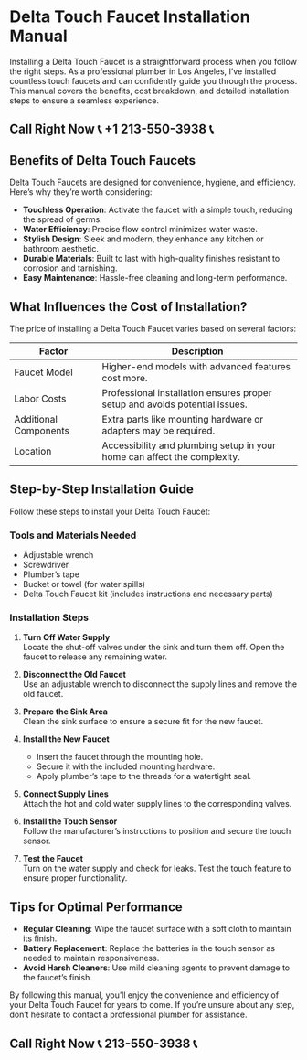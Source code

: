 # Delta Touch Faucet Installation Manual  

Installing a Delta Touch Faucet is a straightforward process when you follow the right steps. As a professional plumber in Los Angeles, I’ve installed countless touch faucets and can confidently guide you through the process. This manual covers the benefits, cost breakdown, and detailed installation steps to ensure a seamless experience.  

## Call Right Now 📞 +1 213-550-3938 📞

## Benefits of Delta Touch Faucets  

Delta Touch Faucets are designed for convenience, hygiene, and efficiency. Here’s why they’re worth considering:  

- **Touchless Operation**: Activate the faucet with a simple touch, reducing the spread of germs.  
- **Water Efficiency**: Precise flow control minimizes water waste.  
- **Stylish Design**: Sleek and modern, they enhance any kitchen or bathroom aesthetic.  
- **Durable Materials**: Built to last with high-quality finishes resistant to corrosion and tarnishing.  
- **Easy Maintenance**: Hassle-free cleaning and long-term performance.  

## What Influences the Cost of Installation?  

The price of installing a Delta Touch Faucet varies based on several factors:  

| **Factor**               | **Description**                                                                 |  
|---------------------------|---------------------------------------------------------------------------------|  
| Faucet Model              | Higher-end models with advanced features cost more.                           |  
| Labor Costs               | Professional installation ensures proper setup and avoids potential issues.     |  
| Additional Components     | Extra parts like mounting hardware or adapters may be required.                |  
| Location                  | Accessibility and plumbing setup in your home can affect the complexity.       |  

## Step-by-Step Installation Guide  

Follow these steps to install your Delta Touch Faucet:  

### Tools and Materials Needed  
- Adjustable wrench  
- Screwdriver  
- Plumber’s tape  
- Bucket or towel (for water spills)  
- Delta Touch Faucet kit (includes instructions and necessary parts)  

### Installation Steps  

1. **Turn Off Water Supply**  
   Locate the shut-off valves under the sink and turn them off. Open the faucet to release any remaining water.  

2. **Disconnect the Old Faucet**  
   Use an adjustable wrench to disconnect the supply lines and remove the old faucet.  

3. **Prepare the Sink Area**  
   Clean the sink surface to ensure a secure fit for the new faucet.  

4. **Install the New Faucet**  
   - Insert the faucet through the mounting hole.  
   - Secure it with the included mounting hardware.  
   - Apply plumber’s tape to the threads for a watertight seal.  

5. **Connect Supply Lines**  
   Attach the hot and cold water supply lines to the corresponding valves.  

6. **Install the Touch Sensor**  
   Follow the manufacturer’s instructions to position and secure the touch sensor.  

7. **Test the Faucet**  
   Turn on the water supply and check for leaks. Test the touch feature to ensure proper functionality.  

## Tips for Optimal Performance  

- **Regular Cleaning**: Wipe the faucet surface with a soft cloth to maintain its finish.  
- **Battery Replacement**: Replace the batteries in the touch sensor as needed to maintain responsiveness.  
- **Avoid Harsh Cleaners**: Use mild cleaning agents to prevent damage to the faucet’s finish.  

By following this manual, you’ll enjoy the convenience and efficiency of your Delta Touch Faucet for years to come. If you’re unsure about any step, don’t hesitate to contact a professional plumber for assistance.
## Call Right Now 📞 213-550-3938 📞